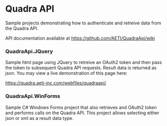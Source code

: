 # Quadra API

Sample projects demonstrating how to authenticate and retreive data from the Quadra API.

API documentation available at https://github.com/AETI/QuadraApi/wiki

### QuadraApi.JQuery
Sample html page using JQuery to retreive an OAuth2 token and then pass the token to subsequent Quadra API requests.   Result data is returned as json.   You may view a live demonstration of this page here: 

<a href="https://quadra.aeti-inc.com/webfiles/quadraapi/" target="_blank">https://quadra.aeti-inc.com/webfiles/quadraapi/</a>

### QuadraApi.WinForms
Sample C# Windows Forms project that also retrieves and OAuth2 token and performs calls on the Quadra API.  This project allows selecting either json or xml as a result data type.
